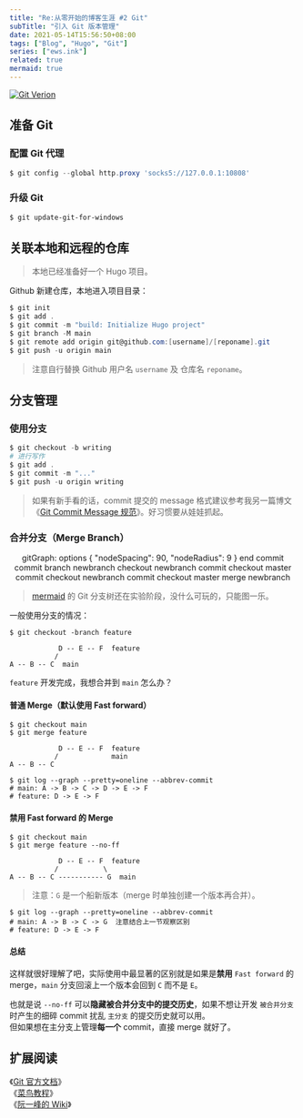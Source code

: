 ```yaml
---
title: "Re:从零开始的博客生涯 #2 Git"
subTitle: "引入 Git 版本管理"
date: 2021-05-14T15:56:50+08:00
tags: ["Blog", "Hugo", "Git"]
series: ["ews.ink"]
related: true
mermaid: true
---
```


<a href="https://git-scm.com/downloads"><img src="https://img.shields.io/badge/git_version-v2.31.1-blue.svg?logo=git&logoColor=fff" alt="Git Verion" data-sticker /></a>

## 准备 Git
### 配置 Git 代理
```powershell
$ git config --global http.proxy 'socks5://127.0.0.1:10808'
```

### 升级 Git
```powershell
$ git update-git-for-windows
```

## 关联本地和远程的仓库
> 本地已经准备好一个 Hugo 项目。

Github 新建仓库，本地进入项目目录：  

```Powershell
$ git init
$ git add .
$ git commit -m "build: Initialize Hugo project"
$ git branch -M main
$ git remote add origin git@github.com:[username]/[reponame].git
$ git push -u origin main
```

> 注意自行替换 Github 用户名 `username` 及 仓库名 `reponame`。  

## 分支管理
### 使用分支
```Powershell
$ git checkout -b writing
# 进行写作
$ git add .
$ git commit -m "..."
$ git push -u origin writing
```

> 如果有新手看的话，commit 提交的 message 格式建议参考我另一篇博文《[Git Commit Message 规范](/tech/git-commit-message)》。好习惯要从娃娃抓起。  

### 合并分支（Merge Branch）

<div class="mermaid" align="center">
gitGraph:
options
{
    "nodeSpacing": 90,
    "nodeRadius": 9
}
end
commit
commit
branch newbranch
checkout newbranch
commit
checkout master
commit
checkout newbranch
commit
checkout master
merge newbranch
</div>

> [mermaid](https://mermaid-js.github.io/mermaid/#/) 的 Git 分支树还在实验阶段，没什么可玩的，只能图一乐。  

一般使用分支的情况：  
```shell
$ git checkout -branch feature
```

```
            D -- E -- F  feature
           /
A -- B -- C  main
```

`feature` 开发完成，我想合并到 `main` 怎么办？  

#### 普通 Merge（默认使用 Fast forward）
```shell
$ git checkout main
$ git merge feature
```

```
            D -- E -- F  feature
           /             main
A -- B -- C
```

```shell
$ git log --graph --pretty=oneline --abbrev-commit
# main: A -> B -> C -> D -> E -> F
# feature: D -> E -> F
```

#### 禁用 Fast forward 的 Merge
```shell
$ git checkout main
$ git merge feature --no-ff
```

```
            D -- E -- F  feature
           /           \
A -- B -- C ----------- G  main
```

> 注意：`G` 是一个船新版本（merge 时单独创建一个版本再合并）。  

```shell
$ git log --graph --pretty=oneline --abbrev-commit
# main: A -> B -> C -> G  注意结合上一节观察区别
# feature: D -> E -> F
```

#### 总结
这样就很好理解了吧，实际使用中最显著的区别就是如果是**禁用** `Fast forward` 的 merge，`main` 分支回滚上一个版本会回到 `C` 而不是 `E`。  

也就是说 `--no-ff` 可以**隐藏被合并分支中的提交历史**，如果不想让开发 `被合并分支` 时产生的细碎 commit 扰乱 `主分支` 的提交历史就可以用。  
但如果想在主分支上管理**每一个** commit，直接 merge 就好了。  

## 扩展阅读
《[Git 官方文档](https://git-scm.com/book/zh/v2/)》  
《[菜鸟教程](https://www.runoob.com/git/git-tutorial.html)》  
《[阮一峰的 Wiki](https://www.liaoxuefeng.com/wiki/896043488029600)》  